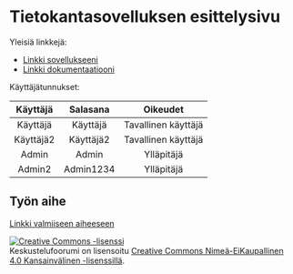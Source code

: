 ﻿# Tietokantasovelluksen esittelysivu

Yleisiä linkkejä:

* [Linkki sovellukseeni](http://johkauha.users.cs.helsinki.fi/forum/)
* [Linkki dokumentaatiooni](https://github.com/ZMaster13/Tsoha-Bootstrap/blob/master/doc/dokumentaatio.pdf?raw=true)

Käyttäjätunnukset:

|  Käyttäjä |  Salasana |       Oikeudet      |
|:---------:|:---------:|:-------------------:|
|  Käyttäjä |  Käyttäjä | Tavallinen käyttäjä |
| Käyttäjä2 | Käyttäjä2 | Tavallinen käyttäjä |
|   Admin   |   Admin   |      Ylläpitäjä     |
|   Admin2  | Admin1234 |      Ylläpitäjä     |

## Työn aihe

[Linkki valmiiseen aiheeseen](http://advancedkittenry.github.io/suunnittelu_ja_tyoymparisto/aiheet/Keskustelufoorumi.html)


<a rel="license" href="http://creativecommons.org/licenses/by-nc/4.0/"><img alt="Creative Commons -lisenssi" style="border-width:0" src="https://i.creativecommons.org/l/by-nc/4.0/88x31.png" /></a><br /><span xmlns:dct="http://purl.org/dc/terms/" property="dct:title">Keskustelufoorumi</span> on lisensoitu <a rel="license" href="http://creativecommons.org/licenses/by-nc/4.0/">Creative Commons Nimeä-EiKaupallinen 4.0 Kansainvälinen -lisenssillä</a>.
